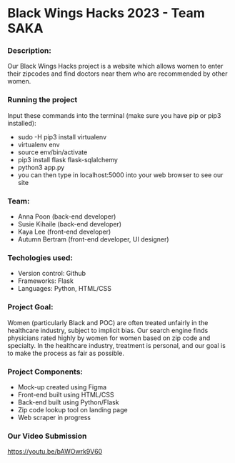# Black Wings Hacks 2023 - Team SAKA

### Description: 
Our Black Wings Hacks project is a website which allows women to enter their zipcodes and find doctors near them who are recommended by other women. 

### Running the project
Input these commands into the terminal (make sure you have pip or pip3 installed):
- sudo -H pip3 install virtualenv
- virtualenv env
- source env/bin/activate
- pip3 install flask flask-sqlalchemy
- python3 app.py
- you can then type in localhost:5000 into your web browser to see our site

### Team:
- Anna Poon (back-end developer)
- Susie Kihaile (back-end developer)
- Kaya Lee (front-end developer)
- Autumn Bertram (front-end developer, UI designer)

### Techologies used:
- Version control: Github
- Frameworks: Flask
- Languages: Python, HTML/CSS

### Project Goal:
Women (particularly Black and POC) are often treated unfairly in the healthcare industry, subject to implicit bias. Our search engine finds physicians rated highly by women for women based on zip code and specialty. In the healthcare industry, treatment is personal, and our goal is to make the process as fair as possible.

### Project Components:
- Mock-up created using Figma
- Front-end built using HTML/CSS
- Back-end built using Python/Flask
- Zip code lookup tool on landing page
- Web scraper in progress

### Our Video Submission
https://youtu.be/bAWOwrk9V60
